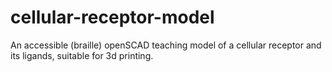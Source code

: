 # cellular-receptor-model
An accessible (braille) openSCAD teaching model of a cellular receptor and its ligands, suitable for 3d printing.
